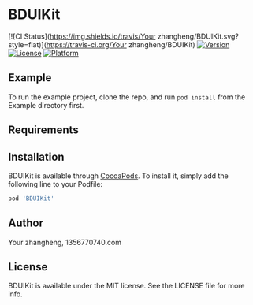 # BDUIKit

[![CI Status](https://img.shields.io/travis/Your zhangheng/BDUIKit.svg?style=flat)](https://travis-ci.org/Your zhangheng/BDUIKit)
[![Version](https://img.shields.io/cocoapods/v/BDUIKit.svg?style=flat)](https://cocoapods.org/pods/BDUIKit)
[![License](https://img.shields.io/cocoapods/l/BDUIKit.svg?style=flat)](https://cocoapods.org/pods/BDUIKit)
[![Platform](https://img.shields.io/cocoapods/p/BDUIKit.svg?style=flat)](https://cocoapods.org/pods/BDUIKit)

## Example

To run the example project, clone the repo, and run `pod install` from the Example directory first.

## Requirements

## Installation

BDUIKit is available through [CocoaPods](https://cocoapods.org). To install
it, simply add the following line to your Podfile:

```ruby
pod 'BDUIKit'
```

## Author

Your zhangheng, 1356770740.com

## License

BDUIKit is available under the MIT license. See the LICENSE file for more info.
